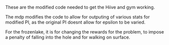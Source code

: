 These are the modified code needed to get the Hiive and gym working. 

The mdp modifies the code to allow for outputing of various stats for modified PI, as the original PI doesnt allow for epsilon to be varied.

For the frozenlake, it is for changing the rewards for the problem, to impose a penalty of falling into the hole and for walking on surface.
